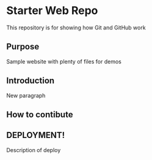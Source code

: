 # Starter Web Repo

This repository is for showing how Git and GitHub work

## Purpose

Sample website with plenty of files for demos

## Introduction
New paragraph
## How to contibute

## DEPLOYMENT!
Description of deploy